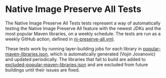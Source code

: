 # Native Image Preserve All Tests

The Native Image Preserve All Tests tests represent a way of automatically testing the Native Image Preserve All feature with the newest JDKs and the most popular Maven libraries, on a weekly schedule. The tests are run as a weekly GitHub action, defined in [ni-preserve-all.yml](/.github/workflows/ni-layers.yml). 

These tests work by running layer-building jobs for each library in [popular-maven-libraries.json](popular-maven-libraries.json), which is automatically generated (Vojin Jovanovic) and updated periodically. The libraries that fail to build are added to [excluded-popular-maven-libraries.json](excluded-popular-maven-libraries.json) and are excluded from future buildings until their issues are fixed.